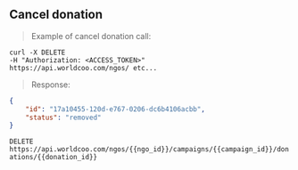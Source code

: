 ## Cancel donation

> Example of cancel donation call:

```shell
curl -X DELETE
-H "Authorization: <ACCESS_TOKEN>"
https://api.worldcoo.com/ngos/ etc...
```

> Response:

```json
{
    "id": "17a10455-120d-e767-0206-dc6b4106acbb",
    "status": "removed"
}
```

`DELETE https://api.worldcoo.com/ngos/{{ngo_id}}/campaigns/{{campaign_id}}/donations/{{donation_id}}`